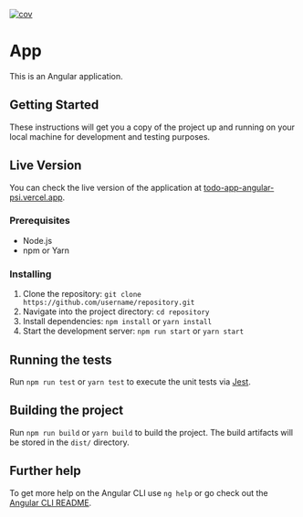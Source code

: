 [![cov](https://karacasamet.github.io/todo-app-angular/badges/coverage.svg)](https://github.com/karacasamet/todo-app-angular/actions)

# App

This is an Angular application.

## Getting Started

These instructions will get you a copy of the project up and running on your local machine for development and testing purposes.

## Live Version

You can check the live version of the application at [todo-app-angular-psi.vercel.app](https://todo-app-angular-psi.vercel.app/).

### Prerequisites

- Node.js
- npm or Yarn

### Installing

1. Clone the repository: `git clone https://github.com/username/repository.git`
2. Navigate into the project directory: `cd repository`
3. Install dependencies: `npm install` or `yarn install`
4. Start the development server: `npm run start` or `yarn start`

## Running the tests

Run `npm run test` or `yarn test` to execute the unit tests via [Jest](https://jestjs.io).

## Building the project

Run `npm run build` or `yarn build` to build the project. The build artifacts will be stored in the `dist/` directory.

## Further help

To get more help on the Angular CLI use `ng help` or go check out the [Angular CLI README](https://github.com/angular/angular-cli/blob/master/README.md).
